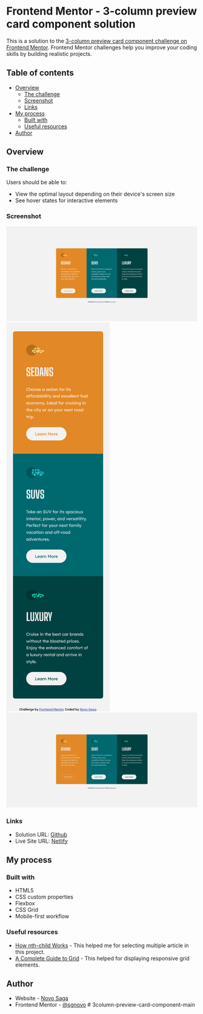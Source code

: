 # Frontend Mentor - 3-column preview card component solution

This is a solution to the [3-column preview card component challenge on Frontend Mentor](https://www.frontendmentor.io/challenges/3column-preview-card-component-pH92eAR2-). Frontend Mentor challenges help you improve your coding skills by building realistic projects.

## Table of contents

- [Overview](#overview)
  - [The challenge](#the-challenge)
  - [Screenshot](#screenshot)
  - [Links](#links)
- [My process](#my-process)
  - [Built with](#built-with)
  - [Useful resources](#useful-resources)
- [Author](#author)

## Overview

### The challenge

Users should be able to:

- View the optimal layout depending on their device's screen size
- See hover states for interactive elements

### Screenshot

![desktop](screenshot/desktop.png)
![mobile](screenshot/mobile.png)
![hover-state](screenshot/hover-state.JPG)

### Links

- Solution URL: [Github](https://github.com/sgnovo/3-column-preview-card-component-main)
- Live Site URL: [Netlify](https://sgnovo-3column-preview-card-component.netlify.app/)

## My process

### Built with

- HTML5
- CSS custom properties
- Flexbox
- CSS Grid
- Mobile-first workflow

### Useful resources

- [How nth-child Works](https://css-tricks.com/how-nth-child-works/) - This helped me for selecting multiple article in this project.
- [A Complete Guide to Grid](https://css-tricks.com/snippets/css/complete-guide-grid/) - This helped for displaying responsive grid elements.

## Author

- Website - [Novo Saga](https://github.com/sgnovo)
- Frontend Mentor - [@sgnovo](https://www.frontendmentor.io/profile/sgnovo)
#   3 c o l u m n - p r e v i e w - c a r d - c o m p o n e n t - m a i n 
 
 